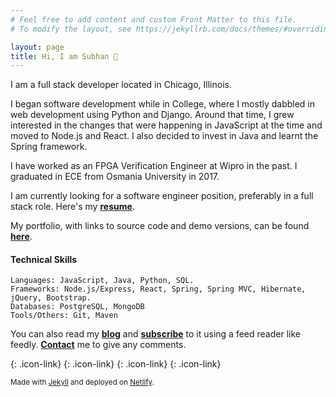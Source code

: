```yaml
---
# Feel free to add content and custom Front Matter to this file.
# To modify the layout, see https://jekyllrb.com/docs/themes/#overriding-theme-defaults

layout: page
title: Hi, I am Subhan 👋
---
```

I am a full stack developer located in Chicago, Illinois.

I began software development while in College, where I mostly dabbled in web development using Python and Django. Around that time, I grew interested in the changes that were happening in JavaScript at the time and moved to Node.js and React. I also decided to invest in Java and learnt the Spring framework.

I have worked as an FPGA Verification Engineer at Wipro in the past. I graduated in ECE from Osmania University in 2017.

I am currently looking for a software engineer position, preferably in a full stack role. Here's my [**resume**](https://drive.google.com/file/d/1nUXzMWQRzkEihO_o3TpTOUsb8oxNLeFh/view?usp=sharing).

My portfolio, with links to source code and demo versions, can be found [**here**](/portfolio).

#### Technical Skills

```
Languages: JavaScript, Java, Python, SQL.
Frameworks: Node.js/Express, React, Spring, Spring MVC, Hibernate, jQuery, Bootstrap.
Databases: PostgreSQL, MongoDB
Tools/Others: Git, Maven
```

You can also read my [**blog**](/blog) and [**subscribe**](/feed.xml) to it using a feed reader like feedly. [**Contact**](/contact) me to give any comments.

[<i class="fab fa-github-square fa-3x"></i>](https://github.com/khansubhan95){: .icon-link}
[<i class="fab fa-linkedin fa-3x"></i>](https://www.linkedin.com/in/khansubhan95){: .icon-link}
[<i class="fab fa-twitter-square fa-3x"></i>](https://twitter.com/khansubhan95){: .icon-link}
[<i class="fas fa-rss-square fa-3x"></i>](/feed.xml){: .icon-link}

<small>Made with [Jekyll](https://jekyllrb.com/) and deployed on [Netlify](https://www.netlify.com/).</small>
